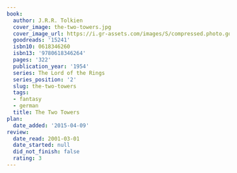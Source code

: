 ```yaml
---
book:
  author: J.R.R. Tolkien
  cover_image: the-two-towers.jpg
  cover_image_url: https://i.gr-assets.com/images/S/compressed.photo.goodreads.com/books/1298415523l/15241._SX98_.jpg
  goodreads: '15241'
  isbn10: 0618346260
  isbn13: '9780618346264'
  pages: '322'
  publication_year: '1954'
  series: The Lord of the Rings
  series_position: '2'
  slug: the-two-towers
  tags:
  - fantasy
  - german
  title: The Two Towers
plan:
  date_added: '2015-04-09'
review:
  date_read: 2001-03-01
  date_started: null
  did_not_finish: false
  rating: 3
---
```

